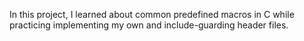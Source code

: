 In this project, I learned about common predefined macros in C while practicing implementing my own and include-guarding header files.
